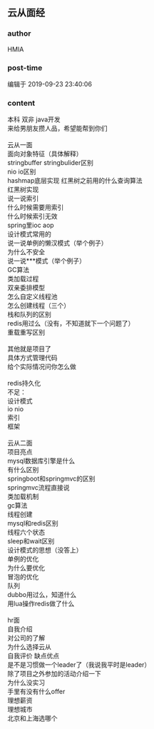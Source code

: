 ## 云从面经
### author 
HMIA
### post-time 

编辑于  2019-09-23 23:40:06
### content 
<div class="post-topic-des nc-post-content">
 本科 双非 java开发
 <br/>
 来给男朋友攒人品，希望能帮到你们
 <br/>
 <br/>
 <div>
  云从一面
 </div>
 <div>
  面向对象特征（具体解释）
 </div>
 <div>
  stringbuffer stringbulider区别
 </div>
 <div>
  nio io区别
 </div>
 <div>
  hashmap底层实现 红黑树之前用的什么查询算法
 </div>
 <div>
  红黑树实现
 </div>
 <div>
  说一说索引
 </div>
 <div>
  什么时候需要用索引
 </div>
 <div>
  什么时候索引无效
 </div>
 <div>
  spring里ioc aop
 </div>
 <div>
  设计模式常用的
 </div>
 <div>
  说一说单例的懒汉模式（举个例子）
 </div>
 <div>
  为什么不安全
 </div>
 <div>
  说一说***模式（举个例子）
 </div>
 <div>
  GC算法
 </div>
 <div>
  类加载过程
 </div>
 <div>
  双亲委排模型
 </div>
 <div>
  怎么自定义线程池
 </div>
 <div>
  怎么创建线程（三个）
 </div>
 <div>
  栈和队列的区别
 </div>
 <div>
  redis用过么（没有，不知道就下一个问题了）
 </div>
 <div>
  重载重写区别
 </div>
 <div>
  <br/>
 </div>
 <div>
  其他就是项目了
 </div>
 <div>
  具体方式管理代码
 </div>
 <div>
  给个实际情况问你怎么做
 </div>
 <div>
  <br/>
 </div>
 <div>
  redis持久化
 </div>
 <div>
  不足：
 </div>
 <div>
  设计模式
 </div>
 <div>
  io nio
 </div>
 <div>
  索引
 </div>
 <div>
  框架
 </div>
 <div>
  <br/>
 </div>
 <div>
  云从二面
 </div>
 <div>
  项目亮点
 </div>
 <div>
  mysql数据库引擎是什么
 </div>
 <div>
  有什么区别
 </div>
 <div>
  springboot和springmvc的区别
 </div>
 <div>
  springmvc流程直接说
 </div>
 <div>
  类加载机制
 </div>
 <div>
  gc算法
 </div>
 <div>
  线程创建
 </div>
 <div>
  mysql和redis区别
 </div>
 <div>
  线程六个状态
 </div>
 <div>
  sleep和wait区别
 </div>
 <div>
  设计模式的思想（没答上）
 </div>
 <div>
  单例的优化
 </div>
 <div>
  为什么要优化
 </div>
 <div>
  冒泡的优化
 </div>
 <div>
  队列
 </div>
 <div>
  dubbo用过么，知道什么
 </div>
 <div>
  用lua操作redis做了什么
 </div>
 <div>
  <br/>
 </div>
 <div>
  hr面
 </div>
 <div>
  自我介绍
 </div>
 <div>
  对公司的了解
 </div>
 <div>
  为什么选择云从
 </div>
 <div>
  自我评价 缺点优点
 </div>
 <div>
  是不是习惯做一个leader了（我说我平时是leader）
 </div>
 <div>
  除了项目之外参加的活动介绍一下
 </div>
 <div>
  为什么没实习
 </div>
 <div>
  手里有没有什么offer
 </div>
 <div>
  理想薪资
 </div>
 <div>
  理想城市
 </div>
 <div>
  北京和上海选哪个
 </div>
 <div>
  <br/>
 </div>
 <div>
  <br/>
 </div>
 <div>
  <br/>
 </div>
 <div>
  <br/>
 </div>
 <div>
  <br/>
 </div>
</div>
